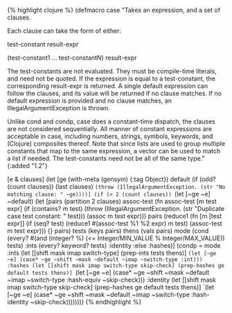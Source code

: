 {% highlight clojure %}
(defmacro case 
  "Takes an expression, and a set of clauses.

  Each clause can take the form of either:

  test-constant result-expr

  (test-constant1 ... test-constantN)  result-expr

  The test-constants are not evaluated. They must be compile-time
  literals, and need not be quoted.  If the expression is equal to a
  test-constant, the corresponding result-expr is returned. A single
  default expression can follow the clauses, and its value will be
  returned if no clause matches. If no default expression is provided
  and no clause matches, an IllegalArgumentException is thrown.

  Unlike cond and condp, case does a constant-time dispatch, the
  clauses are not considered sequentially.  All manner of constant
  expressions are acceptable in case, including numbers, strings,
  symbols, keywords, and (Clojure) composites thereof. Note that since
  lists are used to group multiple constants that map to the same
  expression, a vector can be used to match a list if needed. The
  test-constants need not be all of the same type."
  {:added "1.2"}

  [e & clauses]
  (let [ge (with-meta (gensym) {:tag Object})
        default (if (odd? (count clauses)) 
                  (last clauses)
                  `(throw (IllegalArgumentException. (str "No matching clause: " ~ge))))]
    (if (> 2 (count clauses))
      `(let [~ge ~e] ~default)
      (let [pairs (partition 2 clauses)
            assoc-test (fn assoc-test [m test expr]
                         (if (contains? m test)
                           (throw (IllegalArgumentException. (str "Duplicate case test constant: " test)))
                           (assoc m test expr)))
            pairs (reduce1
                       (fn [m [test expr]]
                         (if (seq? test)
                           (reduce1 #(assoc-test %1 %2 expr) m test)
                           (assoc-test m test expr)))
                       {} pairs)
            tests (keys pairs)
            thens (vals pairs)
            mode (cond
                   (every? #(and (integer? %) (<= Integer/MIN_VALUE % Integer/MAX_VALUE)) tests)
                   :ints
                   (every? keyword? tests)
                   :identity
                   :else :hashes)]
        (condp = mode
          :ints
          (let [[shift mask imap switch-type] (prep-ints tests thens)]
            `(let [~ge ~e] (case* ~ge ~shift ~mask ~default ~imap ~switch-type :int)))
          :hashes
          (let [[shift mask imap switch-type skip-check] (prep-hashes ge default tests thens)]
            `(let [~ge ~e] (case* ~ge ~shift ~mask ~default ~imap ~switch-type :hash-equiv ~skip-check)))
          :identity
          (let [[shift mask imap switch-type skip-check] (prep-hashes ge default tests thens)]
            `(let [~ge ~e] (case* ~ge ~shift ~mask ~default ~imap ~switch-type :hash-identity ~skip-check))))))))
{% endhighlight %}
